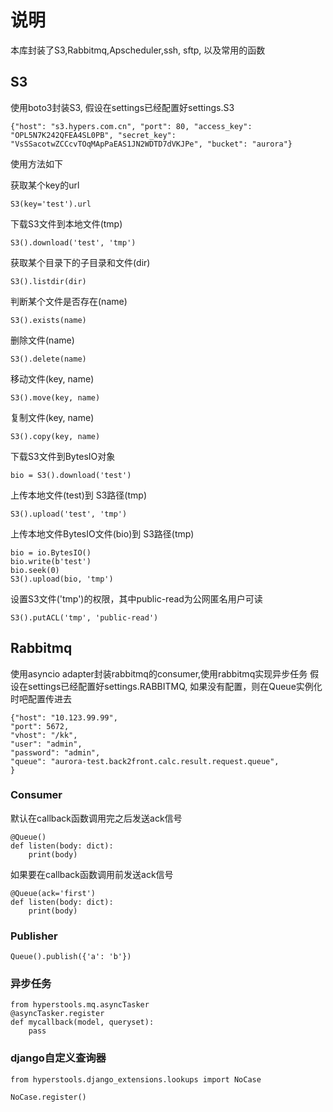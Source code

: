 # 说明
本库封装了S3,Rabbitmq,Apscheduler,ssh, sftp, 以及常用的函数


## S3
使用boto3封装S3,
假设在settings已经配置好settings.S3

    {"host": "s3.hypers.com.cn", "port": 80, "access_key": "OPL5N7K242QFEA4SL0PB", "secret_key": "VsSSacotwZCCcvTOqMApPaEAS1JN2WDTD7dVKJPe", "bucket": "aurora"}
使用方法如下

获取某个key的url

    S3(key='test').url

下载S3文件到本地文件(tmp)

    S3().download('test', 'tmp')

获取某个目录下的子目录和文件(dir)

    S3().listdir(dir)

判断某个文件是否存在(name)

    S3().exists(name)

删除文件(name)

    S3().delete(name)

移动文件(key, name)

    S3().move(key, name)

复制文件(key, name)

    S3().copy(key, name)

下载S3文件到BytesIO对象

    bio = S3().download('test')

上传本地文件(test)到 S3路径(tmp)

    S3().upload('test', 'tmp')

上传本地文件BytesIO文件(bio)到 S3路径(tmp)

    bio = io.BytesIO()
    bio.write(b'test')
    bio.seek(0)
    S3().upload(bio, 'tmp')

设置S3文件('tmp')的权限，其中public-read为公网匿名用户可读

    S3().putACL('tmp', 'public-read')

## Rabbitmq
使用asyncio adapter封装rabbitmq的consumer,使用rabbitmq实现异步任务
假设在settings已经配置好settings.RABBITMQ, 如果没有配置，则在Queue实例化时吧配置传进去

    {"host": "10.123.99.99",
    "port": 5672,
    "vhost": "/kk",
    "user": "admin",
    "password": "admin",
    "queue": "aurora-test.back2front.calc.result.request.queue",
    }


### Consumer
默认在callback函数调用完之后发送ack信号

    @Queue()
    def listen(body: dict):
        print(body)

如果要在callback函数调用前发送ack信号

    @Queue(ack='first')
    def listen(body: dict):
        print(body)

### Publisher

    Queue().publish({'a': 'b'})

### 异步任务

    from hyperstools.mq.asyncTasker
    @asyncTasker.register
    def mycallback(model, queryset):
        pass

### django自定义查询器
    from hyperstools.django_extensions.lookups import NoCase

    NoCase.register()
